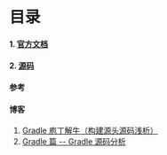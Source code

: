 # 目录
#### 1. [官方文档](https://github.com/Sev-Night/source-code-reading/blob/main/Gradle/official-documentation.md)
#### 2. [源码](https://github.com/gradle/gradle)


**参考**
#### 博客
1. [Gradle 庖丁解牛（构建源头源码浅析）](https://blog.csdn.net/yanbober/article/details/60584621)
2. [Gradle 篇 -- Gradle 源码分析](https://zhuanlan.zhihu.com/p/67842670)
